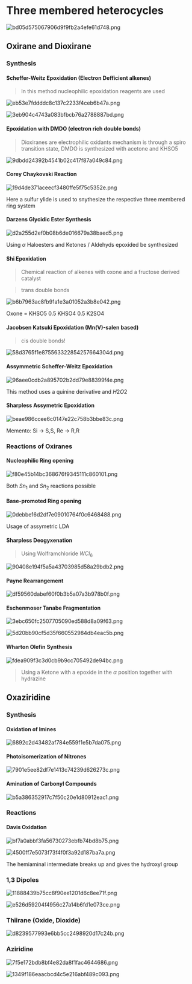 
# Three membered heterocycles

 ![bd05d575067906d9f9fb2a4efe61d748.png](./bd05d575067906d9f9fb2a4efe61d748.png)

## Oxirane and Dioxirane

### Synthesis

#### Scheffer-Weitz Epoxidation (Electron Defficient alkenes)

> In this method nucleophilic epoxidation reagents are used

![eb53e7fddddc8c137c2233f4ceb6b47a.png](./eb53e7fddddc8c137c2233f4ceb6b47a.png)

![3eb904c4743a083bfbcb76a2788887bd.png](./3eb904c4743a083bfbcb76a2788887bd.png)

#### Epoxidation with DMDO (electron rich double bonds)

> Dioxiranes are electrophilic oxidants mechanism is through a spiro transition state, DMDO is synthesized with acetone and KHSO5

![9dbdd24392b4541b02c417f87a049c84.png](./9dbdd24392b4541b02c417f87a049c84.png)

#### Corey Chaykovski Reaction


![19d4de371aceecf3480ffe5f75c5352e.png](./19d4de371aceecf3480ffe5f75c5352e.png)

Here a sulfur ylide is used to snythesize the respective three membered ring system

#### Darzens Glycidic Ester Synthesis

![d2a255d2ef0b08b6de016679a38baed5.png](./d2a255d2ef0b08b6de016679a38baed5.png)

Using $\alpha$ Haloesters and Ketones / Aldehyds epoxided be synthesized

#### Shi Epoxidation

> Chemical reaction of alkenes with oxone and a fructose derived catalyst

> trans double bonds


![b6b7963ac8fb91a1e3a01052a3b8e042.png](./b6b7963ac8fb91a1e3a01052a3b8e042.png)

Oxone = KHSO5 0.5 KHSO4 0.5 K2SO4

#### Jacobsen Katsuki Epoxidation (Mn(V)-salen based)

> cis double bonds!

![58d3765f1e875563322854257664304d.png](./58d3765f1e875563322854257664304d.png)

#### Assymmetric Scheffer-Weitz Epoxidation

![96aee0cdb2a895702b2dd79e88399f4e.png](./96aee0cdb2a895702b2dd79e88399f4e.png) 

This method uses a quinine derivative and $H2O2$ 

#### Sharpless Assymetric Epoxidation

![beae986ccee6c0147e22c758b3bbe83c.png](./beae986ccee6c0147e22c758b3bbe83c.png)

Memento: Si → S,S, Re → R,R

### Reactions of Oxiranes

#### Nucleophilic Ring opening

![f80e45b14bc368676f9345111c860101.png](./f80e45b14bc368676f9345111c860101.png)

Both $Sn_1$ and $Sn_2$ reactions possible

#### Base-promoted Ring opening

![0debbe16d2df7e09010764f0c6468488.png](./0debbe16d2df7e09010764f0c6468488.png)

Usage of assymetric LDA

#### Sharpless Deogyxenation

> Using Wolframchloride $WCl_6$

![90408e194f5a5a43703985d58a29bdb2.png](./90408e194f5a5a43703985d58a29bdb2.png)

#### Payne Rearrangement

![df59560dabef60f0b3b5a07a3b978b0f.png](./df59560dabef60f0b3b5a07a3b978b0f.png)

#### Eschenmoser Tanabe Fragmentation

![3ebc650fc2507705090ed588d8a09f63.png](./3ebc650fc2507705090ed588d8a09f63.png)

![5d20bb90cf5d35f660552984db4eac5b.png](./5d20bb90cf5d35f660552984db4eac5b.png)

#### Wharton Olefin Synthesis


![fdea909f3c3d0cb9b9cc705492de94bc.png](./fdea909f3c3d0cb9b9cc705492de94bc.png)

> Using a Ketone with a epoxide in the $\alpha$ position together with hydrazine

## Oxaziridine

### Synthesis

#### Oxidation of Imines

![6892c2d43482af784e559f1e5b7da075.png](./6892c2d43482af784e559f1e5b7da075.png)

#### Photoisomerization of Nitrones

![7901e5ee82df7e1413c74239d626273c.png](./7901e5ee82df7e1413c74239d626273c.png)

#### Amination of Carbonyl Compounds

![b5a386352917c7f50c20e1d80912eac1.png](./b5a386352917c7f50c20e1d80912eac1.png)


### Reactions

#### Davis Oxidation

![bf7a0abbf3fa56730273ebfb74bd8b75.png](./bf7a0abbf3fa56730273ebfb74bd8b75.png)

![4500ff7e5073f73f4f0f3a92d187ba7a.png](./4500ff7e5073f73f4f0f3a92d187ba7a.png)

The hemiaminal intermediate breaks up and gives the hydroxyl group


### 1,3 Dipoles

![11888439b75cc8f90ee1201d6c8ee71f.png](./11888439b75cc8f90ee1201d6c8ee71f.png)

![e526d59204f4956c27a14b6fd1e073ce.png](./e526d59204f4956c27a14b6fd1e073ce.png)

### Thiirane (Oxide, Dioxide)

![d8239577993e6bb5cc2498920d17c24b.png](./d8239577993e6bb5cc2498920d17c24b.png)

### Aziridine

![7f5e172bdb8bf4e82da8f1fac4644686.png](./7f5e172bdb8bf4e82da8f1fac4644686.png)


![1349f186eaacbcd4c5e216abf489c093.png](./1349f186eaacbcd4c5e216abf489c093.png)



